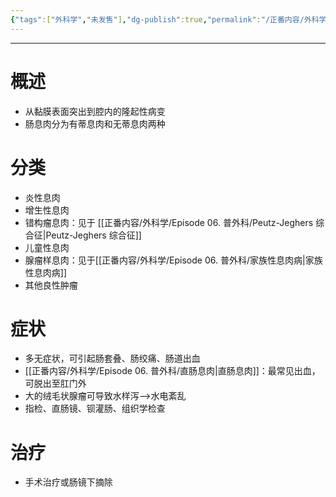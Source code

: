 ```yaml
---
{"tags":["外科学","未发售"],"dg-publish":true,"permalink":"/正番内容/外科学/Episode 06. 普外科/肠息肉/","dgPassFrontmatter":true}
---
```


---
# 概述
+ 从黏膜表面突出到腔内的隆起性病变
+ 肠息肉分为有蒂息肉和无蒂息肉两种
# 分类
+ 炎性息肉
+ 增生性息肉
+ 错构瘤息肉：见于 [[正番内容/外科学/Episode 06. 普外科/Peutz-Jeghers 综合征\|Peutz-Jeghers 综合征]]
+ 儿童性息肉
+ 腺瘤样息肉：见于[[正番内容/外科学/Episode 06. 普外科/家族性息肉病\|家族性息肉病]]
+ 其他良性肿瘤
# 症状
+ 多无症状，可引起肠套叠、肠绞痛、肠道出血
+ [[正番内容/外科学/Episode 06. 普外科/直肠息肉\|直肠息肉]]：最常见出血，可脱出至肛门外
+ 大的绒毛状腺瘤可导致水样泻-->水电紊乱
+ 指检、直肠镜、钡灌肠、组织学检查
# 治疗
+ 手术治疗或肠镜下摘除